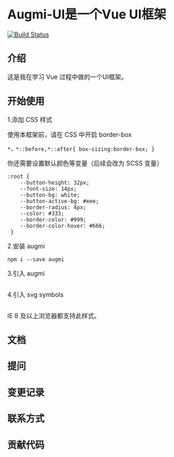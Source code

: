 # Augmi-UI是一个Vue UI框架

[![Build Status](https://travis-ci.org/angmieee/augmi-ui.svg?branch=master)](https://travis-ci.org/angmieee/augmi-ui)

## 介绍

这是我在学习 Vue 过程中做的一个UI框架。

## 开始使用

1.添加 CSS 样式
  
  使用本框架前，请在 CSS 中开启 border-box
  
  ```
  *，*::before,*::after{ box-sizing:border-box; }
  ```
  
  你还需要设置默认颜色等变量（后续会改为 SCSS 变量）
  
  ```
  :root {
      --button-height: 32px;
      --font-size: 14px;
      --button-bg: white;
      --button-active-bg: #eee;
      --border-radius: 4px;
      --color: #333;
      --border-color: #999;
      --border-color-hover: #666;
   }
  
  ```
  
2.安装 augmi
```$xslt
npm i --save augmi

```
3.引入 augmi
```$xslt

```
4.引入 svg symbols
```$xslt

```
  
  
  
  
  IE 8 及以上浏览器都支持此样式。

## 文档

## 提问

## 变更记录

## 联系方式

## 贡献代码


